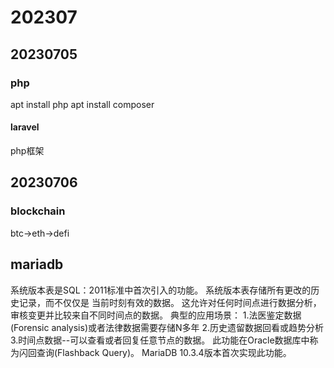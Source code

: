 # 202307

## 20230705

### php

apt install php
apt install composer

#### laravel

php框架

## 20230706

### blockchain

btc->eth->defi

## mariadb

系统版本表是SQL：2011标准中首次引入的功能。 系统版本表存储所有更改的历史记录，而不仅仅是
当前时刻有效的数据。 这允许对任何时间点进行数据分析，审核变更并比较来自不同时间点的数据。
典型的应用场景：
1.法医鉴定数据(Forensic analysis)或者法律数据需要存储N多年
2.历史遗留数据回看或趋势分析
3.时间点数据--可以查看或者回复任意节点的数据。
此功能在Oracle数据库中称为闪回查询(Flashback Query)。
MariaDB 10.3.4版本首次实现此功能。
